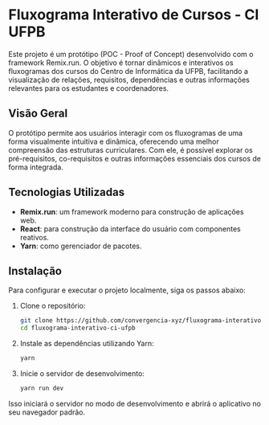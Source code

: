 # Fluxograma Interativo de Cursos - CI UFPB

Este projeto é um protótipo (POC - Proof of Concept) desenvolvido com o framework Remix.run. O objetivo é tornar dinâmicos e interativos os fluxogramas dos cursos do Centro de Informática da UFPB, facilitando a visualização de relações, requisitos, dependências e outras informações relevantes para os estudantes e coordenadores.

## Visão Geral

O protótipo permite aos usuários interagir com os fluxogramas de uma forma visualmente intuitiva e dinâmica, oferecendo uma melhor compreensão das estruturas curriculares. Com ele, é possível explorar os pré-requisitos, co-requisitos e outras informações essenciais dos cursos de forma integrada.

## Tecnologias Utilizadas

- **Remix.run**: um framework moderno para construção de aplicações web.
- **React**: para construção da interface do usuário com componentes reativos.
- **Yarn**: como gerenciador de pacotes.

## Instalação

Para configurar e executar o projeto localmente, siga os passos abaixo:

1. Clone o repositório:
   ```bash
   git clone https://github.com/convergencia-xyz/fluxograma-interativo-ci-ufpb
   cd fluxograma-interativo-ci-ufpb
   ```

2. Instale as dependências utilizando Yarn:
   ```bash
   yarn
   ```

3. Inicie o servidor de desenvolvimento:
   ```bash
   yarn run dev
   ```

Isso iniciará o servidor no modo de desenvolvimento e abrirá o aplicativo no seu navegador padrão.

